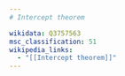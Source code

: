 ```yaml
---
# Intercept theorem

wikidata: Q3757563
msc_classification: 51
wikipedia_links:
  - "[[Intercept theorem]]"
---
```

